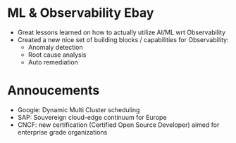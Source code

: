 # ML & Observability Ebay
* Great lessons learned on how to actually utilize AI/ML wrt Observability
* Created a new nice set of building blocks / capabilities for Observability:
	* Anomaly detection
	* Root cause analysis
	* Auto remediation

# Annoucements
* Google: Dynamic Multi Cluster scheduling
* SAP: Souvereign cloud-edge continuum for Europe
* CNCF: new certification (Certified Open Source Developer) aimed for enterprise grade organizations
